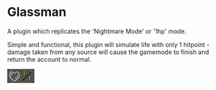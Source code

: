 # Glassman
A plugin which replicates the 'Nightmare Mode' or '1hp' mode.

Simple and functional, this plugin will simulate life with only 1 hitpoint - damage taken from any source will cause the gamemode to finish and return the account to normal.

![Glassman mode](READMEIMAGE.png)
